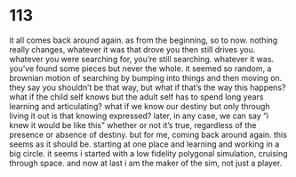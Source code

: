 # 113

it all comes back around again. as from the beginning, so to now. nothing really changes, whatever it was that drove you then still drives you. whatever you were searching for, you’re still searching. whatever it was. you’ve found some pieces but never the whole. it seemed so random, a brownian motion of searching by bumping into things and then moving on. they say you shouldn’t be that way, but what if that’s the way this happens? what if the child self knows but the adult self has to spend long years learning and articulating? what if we know our destiny but only through living it out is that knowing expressed? later, in any case, we can say “i knew it would be like this” whether or not it’s true, regardless of the presence or absence of destiny. but for me, coming back around again. this seems as it should be. starting at one place and learning and working in a big circle. it seems i started with a low fidelity polygonal simulation, cruising through space. and now at last i am the maker of the sim, not just a player. 